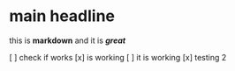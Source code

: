 # main headline

this is **markdown** and it is ***great***

[ ] check if works
[x] is working
[ ] it is working
[x] testing 2
